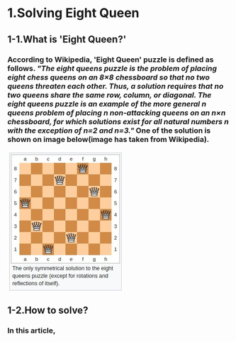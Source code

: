 # 1.Solving Eight Queen 

## 1-1.What is 'Eight Queen?'
###   According to Wikipedia, 'Eight Queen' puzzle is defined as follows. *"The eight queens puzzle is the problem of placing eight chess queens on an 8×8 chessboard so that no two queens threaten each other. Thus, a solution requires that no two queens share the same row, column, or diagonal. The eight queens puzzle is an example of the more general n queens problem of placing n non-attacking queens on an n×n chessboard, for which solutions exist for all natural numbers n with the exception of n=2 and n=3."* One of the solution is shown on image below(image has taken from Wikipedia).
![Eight Queen](/images/EightQueenPuzzle.jpg)
## 1-2.How to solve?
### In this article, 
